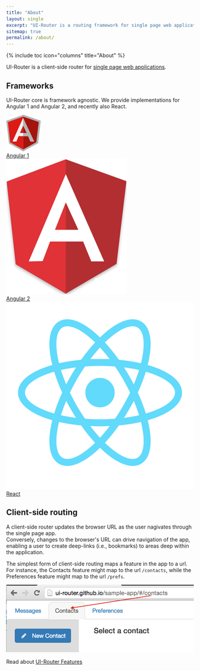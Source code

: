 ```yaml
---
title: "About"
layout: single
excerpt: "UI-Router is a routing framework for single page web applications"
sitemap: true
permalink: /about/
---
```


{% include toc icon="columns" title="About" %}

UI-Router is a client-side router for [single page web applications](https://en.wikipedia.org/wiki/Single-page_application).

## Frameworks

UI-Router core is framework agnostic.
We provide implementations for Angular 1 and Angular 2, and recently also React.

<div class="about_frameworks">
  <div><a href="/ng1"><img src="/images/logos/angular1.png"><div>Angular 1</div></a></div>
  <div><a href="/ng2"><img src="/images/logos/angular2.png"><div>Angular 2</div></a></div>
  <div><a href="/react"><img src="/images/logos/react.png"><div>React</div></a></div>
</div>

## Client-side routing

A client-side router updates the browser URL as the user nagivates through the single page app.  
Conversely, changes to the browser's URL can drive navigation of the app, enabling
a user to create deep-links (i.e., bookmarks) to areas deep within the application.

The simplest form of client-side routing maps a feature in the app to a url.
For instance, the Contacts feature might map to the url `/contacts`, while the Preferences feature might map to the url `/prefs`.

![contacts feature has contacts url](/images/about/contacts-url.png)

Read about [UI-Router Features](/about/features)
